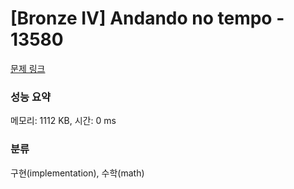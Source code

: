 # [Bronze IV] Andando no tempo - 13580 

[문제 링크](https://www.acmicpc.net/problem/13580) 

### 성능 요약

메모리: 1112 KB, 시간: 0 ms

### 분류

구현(implementation), 수학(math)

